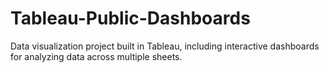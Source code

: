 # Tableau-Public-Dashboards
Data visualization project built in Tableau, including interactive dashboards for analyzing data across multiple sheets.
